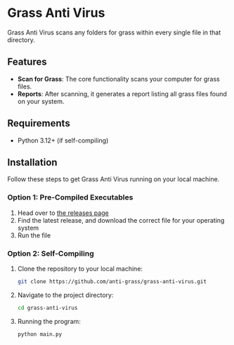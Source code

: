 # Grass Anti Virus

Grass Anti Virus scans any folders for grass within every single file in that directory.

## Features

- **Scan for Grass**: The core functionality scans your computer for grass files.
- **Reports**: After scanning, it generates a report listing all grass files found on your system.
  
## Requirements

- Python 3.12+ (if self-compiling)

## Installation

Follow these steps to get Grass Anti Virus running on your local machine.

### Option 1: Pre-Compiled Executables

1. Head over to [the releases page](https://github.com/anti-grass/grass-anti-virus/releases)
2. Find the latest release, and download the correct file for your operating system
3. Run the file

### Option 2: Self-Compiling

1. Clone the repository to your local machine:
   ```bash
   git clone https://github.com/anti-grass/grass-anti-virus.git
   ```
2. Navigate to the project directory:
    ```bash
    cd grass-anti-virus
    ```
3. Running the program:
    ```python
    python main.py
    ```